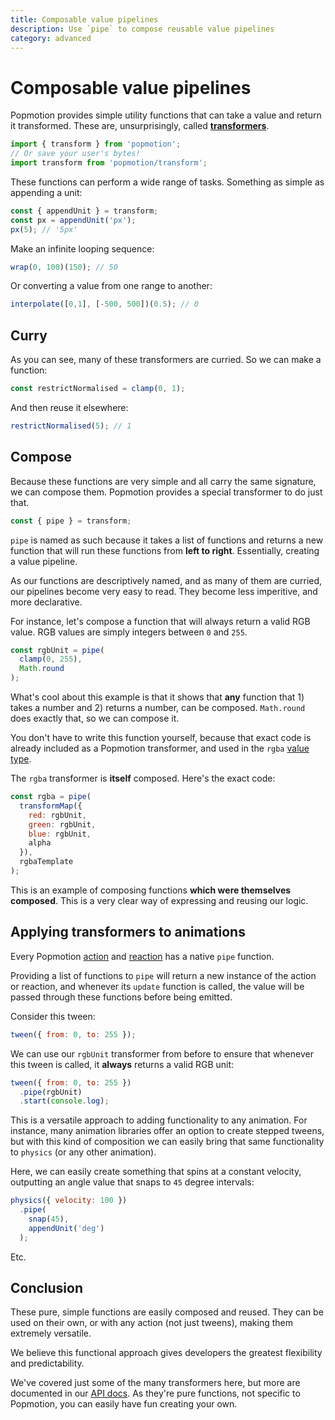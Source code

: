 ```yaml
---
title: Composable value pipelines
description: Use `pipe` to compose reusable value pipelines
category: advanced
---
```


# Composable value pipelines

Popmotion provides simple utility functions that can take a value and return it transformed. These are, unsurprisingly, called **[transformers](/api/transformers)**.

```javascript
import { transform } from 'popmotion';
// Or save your user's bytes!
import transform from 'popmotion/transform';
```

These functions can perform a wide range of tasks. Something as simple as appending a unit:

```javascript
const { appendUnit } = transform;
const px = appendUnit('px');
px(5); // '5px'
```

Make an infinite looping sequence:

```javascript
wrap(0, 100)(150); // 50
```

Or converting a value from one range to another:

```javascript
interpolate([0,1], [-500, 500])(0.5); // 0
```

## Curry

As you can see, many of these transformers are curried. So we can make a function:

```javascript
const restrictNormalised = clamp(0, 1);
```

And then reuse it elsewhere:

```javascript
restrictNormalised(5); // 1
```

## Compose

Because these functions are very simple and all carry the same signature, we can compose them. Popmotion provides a special transformer to do just that.

```javascript
const { pipe } = transform;
```

`pipe` is named as such because it takes a list of functions and returns a new function that will run these functions from **left to right**. Essentially, creating a value pipeline.

As our functions are descriptively named, and as many of them are curried, our pipelines become very easy to read. They become less imperitive, and more declarative.

For instance, let's compose a function that will always return a valid RGB value. RGB values are simply integers between `0` and `255`.

```javascript
const rgbUnit = pipe(
  clamp(0, 255),
  Math.round
);
```

What's cool about this example is that it shows that **any** function that 1) takes a number and 2) returns a number, can be composed. `Math.round` does exactly that, so we can compose it.

You don't have to write this function yourself, because that exact code is already included as a Popmotion transformer, and used in the `rgba` [value type](/api/value-types).

The `rgba` transformer is **itself** composed. Here's the exact code:

```javascript
const rgba = pipe(
  transformMap({
    red: rgbUnit,
    green: rgbUnit,
    blue: rgbUnit,
    alpha
  }),
  rgbaTemplate
);
```

This is an example of composing functions **which were themselves composed**. This is a very clear way of expressing and reusing our logic.

## Applying transformers to animations

Every Popmotion [action](/api/action) and [reaction](/api/reaction) has a native `pipe` function.

Providing a list of functions to `pipe` will return a new instance of the action or reaction, and whenever its `update` function is called, the value will be passed through these functions before being emitted.

Consider this tween:

```javascript
tween({ from: 0, to: 255 });
```

We can use our `rgbUnit` transformer from before to ensure that whenever this tween is called, it **always** returns a valid RGB unit:

```javascript
tween({ from: 0, to: 255 })
  .pipe(rgbUnit)
  .start(console.log);
```

This is a versatile approach to adding functionality to any animation. For instance, many animation libraries offer an option to create stepped tweens, but with this kind of composition we can easily bring that same functionality to `physics` (or any other animation).

Here, we can easily create something that spins at a constant velocity, outputting an angle value that snaps to `45` degree intervals:

```javascript
physics({ velocity: 100 })
  .pipe(
    snap(45),
    appendUnit('deg')
  );
```

Etc.

## Conclusion

These pure, simple functions are easily composed and reused. They can be used on their own, or with any action (not just tweens), making them extremely versatile.

We believe this functional approach gives developers the greatest flexibility and predictability.

We've covered just some of the many transformers here, but more are documented in our [API docs](/api/transformers). As they're pure functions, not specific to Popmotion, you can easily have fun creating your own.
